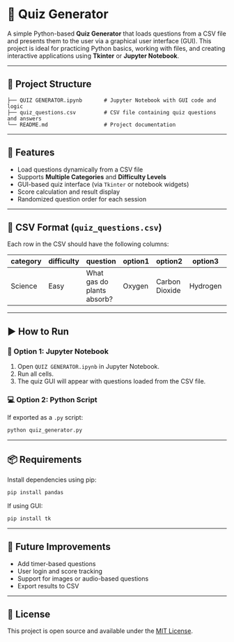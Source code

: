 # 🧠 Quiz Generator

A simple Python-based **Quiz Generator** that loads questions from a CSV file and presents them to the user via a graphical user interface (GUI). This project is ideal for practicing Python basics, working with files, and creating interactive applications using **Tkinter** or **Jupyter Notebook**.

---

## 📁 Project Structure

```
├── QUIZ GENERATOR.ipynb       # Jupyter Notebook with GUI code and logic
├── quiz_questions.csv         # CSV file containing quiz questions and answers
└── README.md                  # Project documentation
```

---

## 📌 Features

- Load questions dynamically from a CSV file  
- Supports **Multiple Categories** and **Difficulty Levels**
- GUI-based quiz interface (via `Tkinter` or notebook widgets)
- Score calculation and result display
- Randomized question order for each session

---

## 📝 CSV Format (`quiz_questions.csv`)

Each row in the CSV should have the following columns:

| category | difficulty | question         | option1 | option2 | option3 | option4 | answer         |
|----------|------------|------------------|---------|---------|---------|---------|----------------|
| Science  | Easy       | What gas do plants absorb? | Oxygen | Carbon Dioxide | Hydrogen | Nitrogen | Carbon Dioxide |

---

## ▶️ How to Run

### 🧪 Option 1: Jupyter Notebook
1. Open `QUIZ GENERATOR.ipynb` in Jupyter Notebook.
2. Run all cells.
3. The quiz GUI will appear with questions loaded from the CSV file.

### 💻 Option 2: Python Script
If exported as a `.py` script:
```bash
python quiz_generator.py
```

---

## 📦 Requirements

Install dependencies using pip:
```bash
pip install pandas
```

If using GUI:
```bash
pip install tk
```

---

## 🚀 Future Improvements

- Add timer-based questions
- User login and score tracking
- Support for images or audio-based questions
- Export results to CSV

---

## 📃 License

This project is open source and available under the [MIT License](LICENSE).

